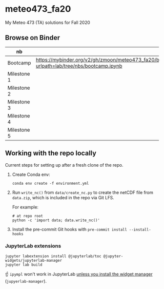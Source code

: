 # meteo473_fa20
My Meteo 473 (TA) solutions for Fall 2020

## Browse on Binder

| nb | &nbsp; |
| -- | ----- |
| Bootcamp | https://mybinder.org/v2/gh/zmoon/meteo473_fa20/binder?urlpath=lab/tree/nbs/bootcamp.ipynb |
| Milestone 1 | |
| Milestone 2 | |
| Milestone 3 | |
| Milestone 4 | |
| Milestone 5 | |


## Working with the repo locally

Current steps for setting up after a fresh clone of the repo.

1. Create Conda env:  
   ```
   conda env create -f environment.yml
   ```

2. Run `write_nc()` from `data/create_nc.py` to create the netCDF file
   from `data.zip`, which is included in the repo via Git LFS.

   For example:
   ```
   # at repo root
   python -c 'import data; data.write_nc()'
   ```

3. Install the pre-commit Git hooks with `pre-commit install --install-hooks`

### JupyterLab extensions

```
jupyter labextension install @jupyterlab/toc @jupyter-widgets/jupyterlab-manager
jupyter lab build
```

:point_up: `ipympl` won't work in JupyterLab [unless you install the widget manager](https://github.com/matplotlib/ipympl#install-the-jupyterlab-extension) (`jupyerlab-manager`).

